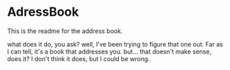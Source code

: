 # AdressBook
This is the readme for the address book.

what does it do, you ask? well, I've been trying to figure that one out. Far as I can tell, it's a book that addresses you.
but... that doesn't make sense, does it? I don't think it does, but I could be wrong.
 
